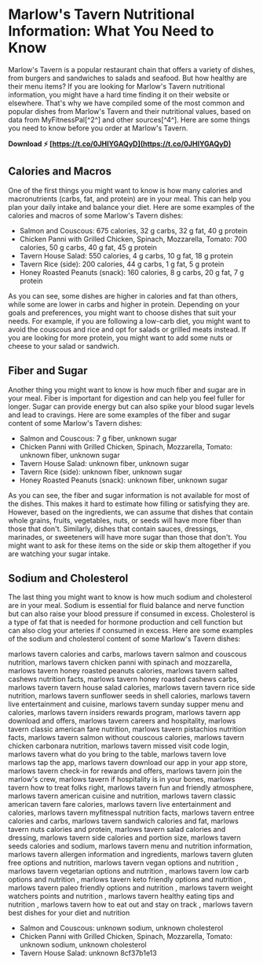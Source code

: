 # Marlow's Tavern Nutritional Information: What You Need to Know
 
Marlow's Tavern is a popular restaurant chain that offers a variety of dishes, from burgers and sandwiches to salads and seafood. But how healthy are their menu items? If you are looking for Marlow's Tavern nutritional information, you might have a hard time finding it on their website or elsewhere. That's why we have compiled some of the most common and popular dishes from Marlow's Tavern and their nutritional values, based on data from MyFitnessPal[^2^] and other sources[^4^]. Here are some things you need to know before you order at Marlow's Tavern.
 
**Download ⚡ [https://t.co/0JHIYGAQyD](https://t.co/0JHIYGAQyD)**


  
## Calories and Macros
 
One of the first things you might want to know is how many calories and macronutrients (carbs, fat, and protein) are in your meal. This can help you plan your daily intake and balance your diet. Here are some examples of the calories and macros of some Marlow's Tavern dishes:
 
- Salmon and Couscous: 675 calories, 32 g carbs, 32 g fat, 40 g protein
- Chicken Panni with Grilled Chicken, Spinach, Mozzarella, Tomato: 700 calories, 50 g carbs, 40 g fat, 45 g protein
- Tavern House Salad: 550 calories, 4 g carbs, 10 g fat, 18 g protein
- Tavern Rice (side): 200 calories, 44 g carbs, 1 g fat, 5 g protein
- Honey Roasted Peanuts (snack): 160 calories, 8 g carbs, 20 g fat, 7 g protein

As you can see, some dishes are higher in calories and fat than others, while some are lower in carbs and higher in protein. Depending on your goals and preferences, you might want to choose dishes that suit your needs. For example, if you are following a low-carb diet, you might want to avoid the couscous and rice and opt for salads or grilled meats instead. If you are looking for more protein, you might want to add some nuts or cheese to your salad or sandwich.
  
## Fiber and Sugar
 
Another thing you might want to know is how much fiber and sugar are in your meal. Fiber is important for digestion and can help you feel fuller for longer. Sugar can provide energy but can also spike your blood sugar levels and lead to cravings. Here are some examples of the fiber and sugar content of some Marlow's Tavern dishes:

- Salmon and Couscous: 7 g fiber, unknown sugar
- Chicken Panni with Grilled Chicken, Spinach, Mozzarella, Tomato: unknown fiber, unknown sugar
- Tavern House Salad: unknown fiber, unknown sugar
- Tavern Rice (side): unknown fiber, unknown sugar
- Honey Roasted Peanuts (snack): unknown fiber, unknown sugar

As you can see, the fiber and sugar information is not available for most of the dishes. This makes it hard to estimate how filling or satisfying they are. However, based on the ingredients, we can assume that dishes that contain whole grains, fruits, vegetables, nuts, or seeds will have more fiber than those that don't. Similarly, dishes that contain sauces, dressings, marinades, or sweeteners will have more sugar than those that don't. You might want to ask for these items on the side or skip them altogether if you are watching your sugar intake.
  
## Sodium and Cholesterol
 
The last thing you might want to know is how much sodium and cholesterol are in your meal. Sodium is essential for fluid balance and nerve function but can also raise your blood pressure if consumed in excess. Cholesterol is a type of fat that is needed for hormone production and cell function but can also clog your arteries if consumed in excess. Here are some examples of the sodium and cholesterol content of some Marlow's Tavern dishes:
 
marlows tavern calories and carbs,  marlows tavern salmon and couscous nutrition,  marlows tavern chicken panni with spinach and mozzarella,  marlows tavern honey roasted peanuts calories,  marlows tavern salted cashews nutrition facts,  marlows tavern honey roasted cashews carbs,  marlows tavern tavern house salad calories,  marlows tavern tavern rice side nutrition,  marlows tavern sunflower seeds in shell calories,  marlows tavern live entertainment and cuisine,  marlows tavern sunday supper menu and calories,  marlows tavern insiders rewards program,  marlows tavern app download and offers,  marlows tavern careers and hospitality,  marlows tavern classic american fare nutrition,  marlows tavern pistachios nutrition facts,  marlows tavern salmon without couscous calories,  marlows tavern chicken carbonara nutrition,  marlows tavern missed visit code login,  marlows tavern what do you bring to the table,  marlows tavern love marlows tap the app,  marlows tavern download our app in your app store,  marlows tavern check-in for rewards and offers,  marlows tavern join the marlow's crew,  marlows tavern if hospitality is in your bones,  marlows tavern how to treat folks right,  marlows tavern fun and friendly atmosphere,  marlows tavern american cuisine and nutrition,  marlows tavern classic american tavern fare calories,  marlows tavern live entertainment and calories,  marlows tavern myfitnesspal nutrition facts,  marlows tavern entree calories and carbs,  marlows tavern sandwich calories and fat,  marlows tavern nuts calories and protein,  marlows tavern salad calories and dressing,  marlows tavern side calories and portion size,  marlows tavern seeds calories and sodium,  marlows tavern menu and nutrition information,  marlows tavern allergen information and ingredients,  marlows tavern gluten free options and nutrition,  marlows tavern vegan options and nutrition ,  marlows tavern vegetarian options and nutrition ,  marlows tavern low carb options and nutrition ,  marlows tavern keto friendly options and nutrition ,  marlows tavern paleo friendly options and nutrition ,  marlows tavern weight watchers points and nutrition ,  marlows tavern healthy eating tips and nutrition ,  marlows tavern how to eat out and stay on track ,  marlows tavern best dishes for your diet and nutrition

- Salmon and Couscous: unknown sodium, unknown cholesterol
- Chicken Panni with Grilled Chicken, Spinach,
Mozzarella,
Tomato: unknown sodium,
unknown cholesterol
- Tavern House Salad: unknown 8cf37b1e13


